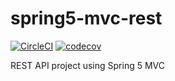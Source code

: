 # spring5-mvc-rest

[![CircleCI](https://circleci.com/gh/gaetanBloch/spring5-mvc-rest.svg?style=svg)](https://circleci.com/gh/gaetanBloch/spring5-mvc-rest)
[![codecov](https://codecov.io/gh/gaetanBloch/spring5-mvc-rest/branch/master/graph/badge.svg)](https://codecov.io/gh/gaetanBloch/spring5-mvc-rest)

REST API project using Spring 5 MVC
